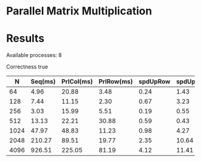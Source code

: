 # Parallel Matrix Multiplication



# Results

Available processes: 8

Correctness  true

|  N    |  Seq(ms)    |  PrlCol(ms)   | PrlRow(ms)  | spdUpRow | spdUpRow  |
| ----- | -------- | --------- | ------- | -------- | --------- |
| 64    |  4.96    |   20.88   |  3.48   |  0.24    |   1.43    |
| 128   |  7.44    |   11.15   |  2.30   |  0.67    |   3.23    |
| 256   |  3.03    |   15.99   |  5.51   |  0.19    |   0.55    |
| 512   |  13.13   |   22.21   |  30.88  |  0.59    |   0.43    |
| 1024  |  47.97   |   48.83   |  11.23  |  0.98    |   4.27    |
| 2048  |  210.27  |   89.51   |  19.77  |  2.35    |   10.64   |
| 4096  |  926.51  |   225.05  |  81.19  |  4.12    |   11.41   |   
